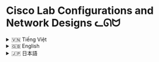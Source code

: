 # Cisco Lab Configurations and Network Designs ᓚᘏᗢ

<!-- Vietnamese -->
<details>
  <summary>🇻🇳 Tiếng Việt</summary>

## Giới thiệu

Repository này chứa các file cấu hình (packet tracer files - `.pkt`) và tài liệu thiết kế cho các bài lab mạng Cisco, bao gồm nhiều chủ đề như:

*   **Cisco Security:** Các cấu hình liên quan đến bảo mật mạng Cisco (có thể là các bài lab về CCNA Security).
*   **OSPF (Open Shortest Path First):** Cấu hình định tuyến OSPF cơ bản và nâng cao (với nhiều subnet).
*   **RIP (Routing Information Protocol):** Cấu hình định tuyến RIP.
*   **Switchport VLAN:** Cấu hình VLAN cơ bản và trunking trên switch.
*   **VTP (VLAN Trunking Protocol):** Cấu hình VTP để quản lý VLAN tập trung.
*   **Webserver and AP (Access Point):** Cấu hình tích hợp webserver và access point.

## Nội dung

*   **`Cisco Security Project (CCNA).pkt`:**  File Packet Tracer chứa các cấu hình bảo mật Cisco (có thể liên quan đến CCNA Security).  Các lệnh cấu hình có thể bao gồm:
    *   `username <username> privilege <level> secret <password>` (Tạo user)
    *   `enable secret <password>` (Đặt mật khẩu enable)
    *   `line vty 0 4`
    *   `login local` (Yêu cầu đăng nhập bằng user local)
    *   `transport input ssh` (Chỉ cho phép kết nối SSH)
    *   `ip access-list standard <acl-name>` (Tạo access list)
    *   `ip access-group <acl-name> in` (Áp dụng access list vào interface)
    *   `service password-encryption`
    *   `security passwords min-length <length>`
    *	`login block-for <seconds> attempts <number> within <seconds>`
  	*	`ip ssh version 2`
*   **`OSPF Routing Basic.pkt`:** Cấu hình OSPF cơ bản. Các lệnh:
    *   `router ospf <process-id>`
    *   `network <network-address> <wildcard-mask> area <area-id>`
    *   `show ip ospf neighbor` (Kiểm tra neighbor)
    *   `show ip route ospf` (Xem route OSPF)
*   **`OSPF Routing With 18 Subnets.pkt`:** Cấu hình OSPF với nhiều subnet.  Các lệnh tương tự như trên, nhưng có thể có cấu hình area phức tạp hơn.
*   **`Rip Routing With 22 Subnets.pkt`:** Cấu hình RIP với nhiều subnet.  Các lệnh:
    *   `router rip`
    *   `version 2`
    *   `network <network-address>` (Chú ý: RIP sử dụng classful network address)
    *   `no auto-summary` (Rất quan trọng khi dùng RIPv2)
    *   `show ip route rip` (Xem route RIP)
*   **`Swport Vlan Basic.pkt`:** Cấu hình VLAN cơ bản trên switch.  Các lệnh:
    *   `vlan <vlan-id>`
    *   `name <vlan-name>`
    *   `interface <interface-name>`
    *   `switchport mode access`
    *   `switchport access vlan <vlan-id>`
    *   `show vlan brief`
*   **`Swport Vlan Trunking.pkt`:** Cấu hình trunking trên switch.  Các lệnh:
    *   `interface <interface-name>`
    *   `switchport mode trunk`
    *   `switchport trunk encapsulation dot1q`
    *   `switchport trunk allowed vlan <vlan-list>`
    *   `show interfaces trunk`
*   **`VLAN and Trunking With OSPF For 18 Subnets.pkt`:** Kết hợp cấu hình VLAN, trunking, và OSPF.
*   **`VLAN Trunking with VTP - OSPF - Web and AP For 24 Subnets.pkt`:** Cấu hình toàn diện, bao gồm VLAN, trunking, VTP, OSPF, webserver, và access point.  Các lệnh bổ sung có thể bao gồm:
    *   `vtp mode {server | client | transparent}`
    *   `vtp domain <domain-name>`
    *   `vtp password <password>`
    *   `ip address <ip-address> <subnet-mask>` (Cấu hình IP cho interface, webserver)
    * Cấu hình DHCP pool, cấu hình WLC, và cấu hình AP (tùy thuộc vào mô phỏng).

## Hướng dẫn

1.  **Cài đặt Cisco Packet Tracer:** Bạn cần cài đặt Cisco Packet Tracer để mở và xem các file `.pkt`.
2.  **Mở file:** Mở file `.pkt` tương ứng trong Packet Tracer.
3.  **Khám phá cấu hình:** Sử dụng các lệnh `show` để xem cấu hình của các thiết bị (router, switch).  Ví dụ: `show running-config`, `show ip interface brief`, `show vlan brief`, `show ip route`, v.v.

</details>

<!-- English -->
<details>
  <summary>🇬🇧 English</summary>

## Introduction

This repository contains Packet Tracer files (`.pkt`) and design documents for Cisco network labs, covering various topics such as:

*   **Cisco Security:** Configurations related to Cisco network security (possibly CCNA Security labs).
*   **OSPF (Open Shortest Path First):** Basic and advanced OSPF routing configurations (with multiple subnets).
*   **RIP (Routing Information Protocol):** RIP routing configuration.
*   **Switchport VLAN:** Basic VLAN and trunking configurations on switches.
*   **VTP (VLAN Trunking Protocol):** VTP configuration for centralized VLAN management.
*   **Webserver and AP (Access Point):** Integrated webserver and access point configuration.

## Contents

*   **`Cisco Security Project (CCNA).pkt`:**  Packet Tracer file containing Cisco security configurations (potentially related to CCNA Security).  Possible commands include:
    *   `username <username> privilege <level> secret <password>`
    *   `enable secret <password>`
    *   `line vty 0 4`
    *   `login local`
    *   `transport input ssh`
    *   `ip access-list standard <acl-name>`
    *   `ip access-group <acl-name> in`
    *   `service password-encryption`
    *   `security passwords min-length <length>`
    * `login block-for <seconds> attempts <number> within <seconds>`
    * `ip ssh version 2`
*   **`OSPF Routing Basic.pkt`:** Basic OSPF configuration. Commands:
    *   `router ospf <process-id>`
    *   `network <network-address> <wildcard-mask> area <area-id>`
    *   `show ip ospf neighbor`
    *   `show ip route ospf`
*   **`OSPF Routing With 18 Subnets.pkt`:** OSPF configuration with multiple subnets. Similar commands as above, but may involve more complex area configurations.
*   **`Rip Routing With 22 Subnets.pkt`:** RIP configuration with multiple subnets. Commands:
    *   `router rip`
    *   `version 2`
    *   `network <network-address>` (Note: RIP uses classful network addresses)
    *   `no auto-summary` (Crucial when using RIPv2)
    *   `show ip route rip`
*   **`Swport Vlan Basic.pkt`:** Basic VLAN configuration on a switch. Commands:
    *   `vlan <vlan-id>`
    *   `name <vlan-name>`
    *   `interface <interface-name>`
    *   `switchport mode access`
    *   `switchport access vlan <vlan-id>`
    * `show vlan brief`
*   **`Swport Vlan Trunking.pkt`:** Trunking configuration on a switch.  Commands:
    *   `interface <interface-name>`
    *   `switchport mode trunk`
    *   `switchport trunk encapsulation dot1q`
    *   `switchport trunk allowed vlan <vlan-list>`
    *   `show interfaces trunk`
*   **`VLAN and Trunking With OSPF For 18 Subnets.pkt`:** Combines VLAN, trunking, and OSPF configurations.
*   **`VLAN Trunking with VTP - OSPF - Web and AP For 24 Subnets.pkt`:** Comprehensive configuration, including VLAN, trunking, VTP, OSPF, webserver, and access point.  Additional commands may include:
    *   `vtp mode {server | client | transparent}`
    *   `vtp domain <domain-name>`
    *   `vtp password <password>`
    *   `ip address <ip-address> <subnet-mask>` (IP configuration for interfaces, webserver)
    *  DHCP pool configuration, WLC configuration, and AP configuration (depending on the simulation).

## Instructions

1.  **Install Cisco Packet Tracer:** You need to install Cisco Packet Tracer to open and view the `.pkt` files.
2.  **Open the file:** Open the corresponding `.pkt` file in Packet Tracer.
3.  **Explore the configuration:** Use `show` commands to view the configuration of the devices (routers, switches).  For example: `show running-config`, `show ip interface brief`, `show vlan brief`, `show ip route`, etc.

</details>

<!-- Japanese -->
<details>
  <summary>🇯🇵 日本語</summary>

## 概要

このリポジトリには、以下のようなさまざまなトピックをカバーする Cisco ネットワークラボ用の Packet Tracer ファイル (`.pkt`) と設計ドキュメントが含まれています。

*   **Cisco Security:** Cisco ネットワークセキュリティに関連する設定 (CCNA Security ラボの可能性があります)。
*   **OSPF (Open Shortest Path First):** 基本および高度な OSPF ルーティング設定 (複数のサブネットを使用)。
*   **RIP (Routing Information Protocol):** RIP ルーティング設定。
*   **Switchport VLAN:** スイッチ上の基本的な VLAN およびトランキング設定。
*   **VTP (VLAN Trunking Protocol):** 一元化された VLAN 管理のための VTP 設定。
*   **Webserver and AP (Access Point):** 統合された Web サーバーとアクセスポイントの設定。

## 内容

*   **`Cisco Security Project (CCNA).pkt`:** Cisco セキュリティ設定を含む Packet Tracer ファイル (CCNA Security に関連する可能性があります)。考えられるコマンドは次のとおりです。
    *   `username <username> privilege <level> secret <password>`
    *   `enable secret <password>`
    *   `line vty 0 4`
    *   `login local`
    *   `transport input ssh`
    *   `ip access-list standard <acl-name>`
    *   `ip access-group <acl-name> in`
    *   `service password-encryption`
    *   `security passwords min-length <length>`
    *   `login block-for <seconds> attempts <number> within <seconds>`
    *	`ip ssh version 2`
*   **`OSPF Routing Basic.pkt`:** 基本的な OSPF 設定。コマンド:
    *   `router ospf <process-id>`
    *   `network <network-address> <wildcard-mask> area <area-id>`
    *   `show ip ospf neighbor`
    *   `show ip route ospf`
*   **`OSPF Routing With 18 Subnets.pkt`:** 複数のサブネットを使用した OSPF 設定。上記と同様のコマンドですが、より複雑なエリア設定が含まれる場合があります。
*   **`Rip Routing With 22 Subnets.pkt`:** 複数のサブネットを使用した RIP 設定。コマンド:
    *   `router rip`
    *   `version 2`
    *   `network <network-address>` (注: RIP はクラスフルネットワークアドレスを使用します)
    *   `no auto-summary` (RIPv2 を使用する場合は重要)
    *   `show ip route rip`
*   **`Swport Vlan Basic.pkt`:** スイッチ上の基本的な VLAN 設定。コマンド:
    *   `vlan <vlan-id>`
    *   `name <vlan-name>`
    *   `interface <interface-name>`
    *   `switchport mode access`
    *   `switchport access vlan <vlan-id>`
    *   `show vlan brief`
*   **`Swport Vlan Trunking.pkt`:** スイッチ上のトランキング設定。コマンド:
    *   `interface <interface-name>`
    *   `switchport mode trunk`
    *   `switchport trunk encapsulation dot1q`
    *   `switchport trunk allowed vlan <vlan-list>`
    *   `show interfaces trunk`
*   **`VLAN and Trunking With OSPF For 18 Subnets.pkt`:** VLAN、トランキング、および OSPF 設定を組み合わせたもの。
*   **`VLAN Trunking with VTP - OSPF - Web and AP For 24 Subnets.pkt`:** VLAN、トランキング、VTP、OSPF、Web サーバー、およびアクセスポイントを含む包括的な設定。追加のコマンドには、次のものが含まれる場合があります。
    *   `vtp mode {server | client | transparent}`
    *   `vtp domain <domain-name>`
    *   `vtp password <password>`
    *   `ip address <ip-address> <subnet-mask>` (インターフェイス、Web サーバーの IP 設定)
    *   DHCP プール設定、WLC 設定、および AP 設定 (シミュレーションによって異なります)。

## 説明書

1.  **Cisco Packet Tracer のインストール:** `.pkt` ファイルを開いて表示するには、Cisco Packet Tracer をインストールする必要があります。
2.  **ファイルを開く:** Packet Tracer で対応する `.pkt` ファイルを開きます。
3.  **設定の確認:** `show` コマンドを使用して、デバイス (ルーター、スイッチ) の設定を表示します。例: `show running-config`, `show ip interface brief`, `show vlan brief`, `show ip route` など。


